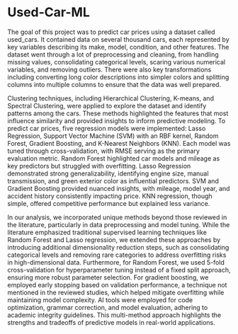# Used-Car-ML

  The goal of this project was to predict car prices using a dataset called used_cars. It contained data on several thousand cars, each represented by key variables describing its make, model, condition, and other features. The dataset went through a lot of preprocessing and cleaning, from handling missing values, consolidating categorical levels, scaring various numerical variables, and removing outliers. There were also key transformations including converting long color descriptions into simpler colors and splitting columns into multiple columns to ensure that the data was well prepared.

  Clustering techniques, including Hierarchical Clustering, K-means, and Spectral Clustering, were applied to explore the dataset and identify patterns among the cars. These methods highlighted the features that most influence similarity and provided insights to inform predictive modeling. To predict car prices, five regression models were implemented: Lasso Regression, Support Vector Machine (SVM) with an RBF kernel, Random Forest, Gradient Boosting, and K-Nearest Neighbors (KNN). Each model was tuned through cross-validation, with RMSE serving as the primary evaluation metric. Random Forest highlighted car models and mileage as key predictors but struggled with overfitting. Lasso Regression demonstrated strong generalizability, identifying engine size, manual transmission, and green exterior color as influential predictors. SVM and Gradient Boosting provided nuanced insights, with mileage, model year, and accident history consistently impacting price. KNN regression, though simple, offered competitive performance but explained less variance.
  
  In our analysis, we incorporated unique methods beyond those reviewed in the literature, particularly in data preprocessing and model tuning. While the literature emphasized traditional supervised learning techniques like Random Forest and Lasso regression, we extended these approaches by introducing additional dimensionality reduction steps, such as consolidating categorical levels and removing rare categories to address overfitting risks in high-dimensional data. Furthermore, for Random Forest, we used 5-fold cross-validation for hyperparameter tuning instead of a fixed split approach, ensuring more robust parameter selection. For gradient boosting, we employed early stopping based on validation performance, a technique not mentioned in the reviewed studies, which helped mitigate overfitting while maintaining model complexity. AI tools were employed for code optimization, grammar correction, and model evaluation, adhering to academic integrity guidelines. This multi-method approach highlights the strengths and tradeoffs of predictive models in real-world applications.
